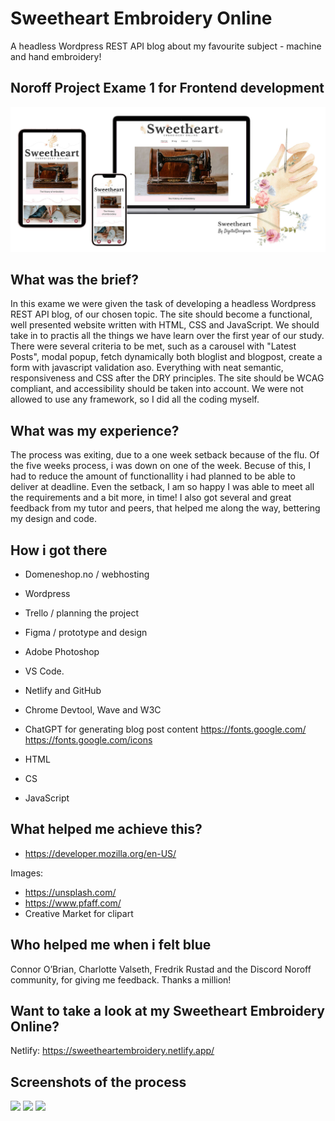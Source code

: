 # Sweetheart Embroidery Online

A headless Wordpress REST API blog about my favourite subject - machine and hand embroidery!

## Noroff Project Exame 1 for Frontend development

<img src="/img/sweetheartembroidery-theproject.jpg">

## What was the brief?

In this exame we were given the task of developing a headless Wordpress REST API blog, of our chosen topic. The site should become a functional, well presented website written with HTML, CSS and JavaScript. We should take in to practis all the things we have learn over the first year of our study. There were several criteria to be met, such as a carousel with "Latest Posts", modal popup, fetch dynamically both bloglist and blogpost, create a form with javascript validation aso. Everything with neat semantic, responsiveness and CSS after the DRY principles. The site should be WCAG compliant, and accessibility should be taken into account.
We were not allowed to use any framework, so I did all the coding myself.

## What was my experience?

The process was exiting, due to a one week setback because of the flu. Of the five weeks process, i was down on one of the week. Becuse of this, I had to reduce the amount of functionallity i had planned to be able to deliver at deadline. Even the setback, I am so happy I was able to meet all the requirements and a bit more, in time! I also got several and great feedback from my tutor and peers, that helped me along the way, bettering my design and code.

## How i got there

- Domeneshop.no / webhosting
- Wordpress
- Trello / planning the project
- Figma / prototype and design
- Adobe Photoshop
- VS Code.
- Netlify and GitHub
- Chrome Devtool, Wave and W3C
- ChatGPT for generating blog post content
  https://fonts.google.com/
  https://fonts.google.com/icons

- HTML
- CS
- JavaScript

## What helped me achieve this?

- https://developer.mozilla.org/en-US/

Images:

- https://unsplash.com/
- https://www.pfaff.com/
- Creative Market for clipart

## Who helped me when i felt blue

Connor O’Brian, Charlotte Valseth, Fredrik Rustad and the Discord Noroff community, for giving me feedback. Thanks a million!

## Want to take a look at my Sweetheart Embroidery Online?

Netlify: https://sweetheartembroidery.netlify.app/

## Screenshots of the process

<img src="/img/navbar-discussion.jpg">

<img src="/img/mobile-figma.jpg">

<img src="/img/desktop-figma.jpg">
